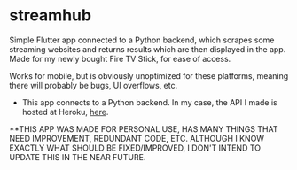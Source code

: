 # streamhub

Simple Flutter app connected to a Python backend, which scrapes some streaming websites and returns results which are then displayed in the app.
Made for my newly bought Fire TV Stick, for ease of access.

Works for mobile, but is obviously unoptimized for these platforms, meaning there will probably be bugs, UI overflows, etc.

* This app connects to a Python backend. In my case, the API I made is hosted at Heroku, <a href="https://hub-stream.herokuapp.com/api">here</a>.

**THIS APP WAS MADE FOR PERSONAL USE, HAS MANY THINGS THAT NEED IMPROVEMENT, REDUNDANT CODE, ETC. ALTHOUGH I KNOW EXACTLY WHAT SHOULD BE FIXED/IMPROVED, I DON'T INTEND TO UPDATE THIS IN THE NEAR FUTURE.